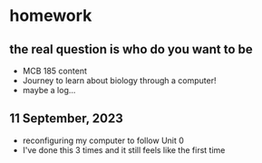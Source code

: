 # homework
## the real question is who do you want to be ##
+ MCB 185 content
+ Journey to learn about biology through a computer!
+ maybe a log...

11 September, 2023
---------------------------------------
+ reconfiguring my computer to follow Unit 0 
+ I've done this 3 times and it still feels like the first time
